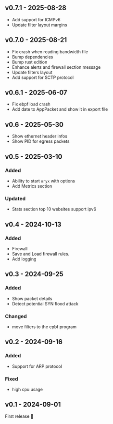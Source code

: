 ## v0.7.1 - 2025-08-28

- Add support for ICMPv6
- Update filter layout margins

## v0.7.0 - 2025-08-21

- Fix crash when reading bandwidth file
- Bump dependencies
- Bump rust edition
- Enhance alerts and firewall section message
- Update filters layout
- Add support for SCTP protocol

## v0.6.1 - 2025-06-07

- Fix ebpf load crash
- Add date to AppPacket and show it in export file

## v0.6 - 2025-05-30

- Show ethernet header infos
- Show PID for egress packets

## v0.5 - 2025-03-10

### Added

- Ability to start `oryx` with options
- Add Metrics section

### Updated

- Stats section top 10 websites support ipv6

## v0.4 - 2024-10-13

### Added

- Firewall
- Save and Load firewall rules.
- Add logging

## v0.3 - 2024-09-25

### Added

- Show packet details
- Detect potential SYN flood attack

### Changed

- move filters to the epbf program

## v0.2 - 2024-09-16

### Added

- Support for ARP protocol

### Fixed

- high cpu usage

## v0.1 - 2024-09-01

First release 🎉
